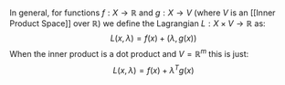 In general, for functions $f:X\to \mathbb{R}$ and $g:X\to V$
(where $V$ is an [[Inner Product Space]] over $\mathbb{R}$)
we define the Lagrangian $L:X\times V\to \mathbb{R}$ as:
$$
L(x,\lambda)=f(x)+(\lambda,g(x))
$$
When the inner product is a dot product and $V=\mathbb{R}^{m}$ this is just:
$$
L(x,\lambda)=f(x)+\lambda^{T} g(x)
$$
